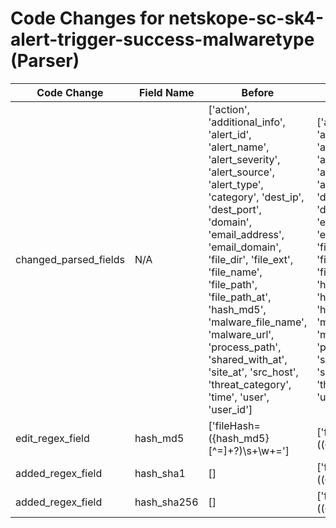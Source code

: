 # Code Changes for netskope-sc-sk4-alert-trigger-success-malwaretype (Parser)

| Code Change | Field Name | Before | After |
|-------------|------------|--------|-------|
| changed_parsed_fields | N/A | ['action', 'additional_info', 'alert_id', 'alert_name', 'alert_severity', 'alert_source', 'alert_type', 'category', 'dest_ip', 'dest_port', 'domain', 'email_address', 'email_domain', 'file_dir', 'file_ext', 'file_name', 'file_path', 'file_path_at', 'hash_md5', 'malware_file_name', 'malware_url', 'process_path', 'shared_with_at', 'site_at', 'src_host', 'threat_category', 'time', 'user', 'user_id'] | ['action', 'additional_info', 'alert_id', 'alert_name', 'alert_severity', 'alert_source', 'alert_type', 'category', 'dest_ip', 'dest_port', 'domain', 'email_address', 'email_domain', 'file_dir', 'file_ext', 'file_name', 'file_path', 'file_path_at', 'hash_md5', 'hash_sha1', 'hash_sha256', 'malware_file_name', 'malware_url', 'process_path', 'shared_with_at', 'site_at', 'src_host', 'threat_category', 'time', 'user', 'user_id'] |
| edit_regex_field | hash_md5 | ['fileHash=({hash_md5}[^=]+?)\s+\w+='] | ['fileHash=(({hash_sha256}\w{64})|({hash_sha1}\w{40})|({hash_md5}\w{32}))\s+\w+='] |
| added_regex_field | hash_sha1 | [] | ['fileHash=(({hash_sha256}\w{64})|({hash_sha1}\w{40})|({hash_md5}\w{32}))\s+\w+='] |
| added_regex_field | hash_sha256 | [] | ['fileHash=(({hash_sha256}\w{64})|({hash_sha1}\w{40})|({hash_md5}\w{32}))\s+\w+='] |